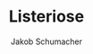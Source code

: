 ---
title: Listeriose
layout: post
author: Jakob Schumacher

fortbildung: fortbildung/Listeriose.html

basisdaten:
  bild: https://upload.wikimedia.org/wikipedia/commons/2/26/Listeria_monocytogenes_-_Columbia_Horse_Blood_Agar_-Detail.jpg
  kurzbeschreibung: Listeriose ist eine infektiöse Erkrankung. Und zählt zu den durch Lebensmittel übertragenen Krankheiten. Ausbrüche durch Lebensmittel kommen häufiger vor. 

inhalte:  
# Erregerdaten
  - id: erregername
    text: Listeriose wird durch Bakterien der Gattung Listeria hervorgerufen
    kategorie: erregerdaten
  - id: erregertyp
    text: Der Erreger ist ein Bakterium. 
    kategorie: erregerdaten
  - id: erregergruppen
    text: Der Erreger wird unterteilt in Spezies. Humanpathogen ist insbesondere Listeria monocytogenes. Listeria monocytogenes wird wiederum unterteilt in Serovare.
    kategorie: erregerdaten
  - id: toxin
    text: 
    kategorie: erregerdaten
  - id: erregergruppenunterschiede
    text: 
    kategorie: erregerdaten 
  - id: umweltresistenz
    text: Der Erreger kann sich in der Umwelt vermehren. Auch unter Kühlschrankbedingungen
    kategorie: erreger
    
# Vorkommen
  - id: vorkommen_deu
    text: Ungefähr 700 invasive Fälle werden jährlich gemeldet
    nummer_2018: 698
    kategorie: vorkommen
    quellename: Survstat
    quelleurl: https://survstat.rki.de/
  - id: vorkommen_welt
    text: Der Erreger kommt weltweit vor. 
    kategorie: vorkommen hygkowichtig
  - id: reservoir
    text: Der Erreger kommt ubiquitär in der Erde vor. Der Erreger kommt auch im Darm von Tiere und gesunde Menschen vor.
    kategorie: vorkommen hygkowichtig
      
# Zeiten
  - id: inkubationszeit
    text: Die Inkubationszeit beträgt wenige Stunden bis 6 Tage
    kategorie: zeiten hygkowichtig
  - id: inkubationszeit_min
    text: 
    nummer: 0.3
    kategorie: zeiten
  - id: inkubationszeit_max
    text:
    nummer: 6
    kategorie: zeiten
  - id: ansteckungszeit_normal
    text: Erkrankte Personen sind ansteckend vom Beginn der Krankheitszeichen bis Monate nach Ende der Krankheitszeichen.
    kategorie: zeiten hygkowichtig
  - id: ansteckungszeit_lang 
    text: 
    kategorie: zeiten
  - id: saisonalitaet
    text: Es gibt keinen saisonalen Gipfel
    kategorie: zeiten


# Klinik
  - id: symptome
    text: Krankheitszeichen bei immunkompetenten Personen sind Durchfall und leichtes Fieber.
    kategorie: klinik hygkowichtig
  - id: komplikationen
    text: |
      Bei Immungeschwächten kann das Vollbild einer Listeriose auftreten: Es kann zu den folgenden Symptomen kommen: Gastroenteritis, Zeichen eines grippalen Infekts, Sepsis, eitrige Meningitis und Tod. 
    kategorie: klinik hygkowichtig
  - id: krankheitsdauer
    text: 
    kategorie: klinik
  - id: asymptomatik
    text: Die meisten Immunkompetenten entwickeln keine Krankheitszeichen
    kategorie: klinik
  - id: letalität
    text: 7 von 100 erkrankten Personen versterben.
    kategorie: klinik hygkowichtig

# Übertragungswege
  - id: uebertragungswege
    text: | 
      Der Erreger wird üblicherweise durch viele Lebensmittel übertragen. Häufig betroffen sind Fleisch, Milch und Milchprodukte, Salate. Von Mensch-zu-Mensch Übertragung kommt quasi nur in der Schwangerschaft vor. Ganz selten kann der Erreger durch die Umwelt auf Wunden gelangen und dort eine Infektion hervorrufen.
    kategorie: uebertragungswege hygkowichtig

# Meldung
  - varname: IFSG_6_1_2
  - varname: IFSG_7
  - varname: IFSG_34 

aktionsbausteine:
  - varname: GETINFO
  - varname: UEBERMITTLUNG
  - varname: AUSBRUCHSUNTERSUCHUNG
  - varname: UNTERRICHTUNG_GA
  - varname: UNTERRICHTUNG_LEB
  - varname: KUECHENHYGIENE
  - varname: NRZ
  
interview:     
  - varname: KRANKHEITSZEICHEN
  - varname: ERKRANKUNGSBEGINN
  - varname: HOSPITALISIERUNG
  - question: Wären sie bereit den Inhalt Ihres Kühlschrankes untersuchen zu lassen?
    comment: Listeriose-Ausbrüche sind häufig über einen längeren Zeitraum ausgestreckt und die Zugehörigkeit zu einem Ausbruch kann erst sehr spät festgestellt werden. Wenn die Lebensmittelaufsicht bereit dazu ist - wäre es sinnvoll bei jeder erkrankten Person die vor der Erkrankung gegessenen Lebensmittel in einem Kühlschrank untersuchen zu lassen.
    
quellen:
  - name: Ratgeber des Robert Koch-Instituts
    webseite: https://www.rki.de/DE/Content/Infekt/EpidBull/Merkblaetter/Ratgeber_Listeriose.html
  - name: European center for diesease control (englisch)
    webseite: https://www.ecdc.europa.eu/en/listeriosis
  - name: Wikipedia-Eintrag
    webseite: https://de.wikipedia.org/wiki/Listeriose
  - name: US-Center for diesease control (englisch)
    webseite: https://www.cdc.gov/listeria/index.html
  - name: Public health england (englisch)
    webseite: https://www.gov.uk/government/collections/listeria-guidance-data-and-analysis
  - name: Pubmed - Sammlung wissenschaftlicher Publikationen (englisch)
    webseite: https://www.ncbi.nlm.nih.gov/pubmed?term=%22Listeriosis%22%5BMesh%5D
---
